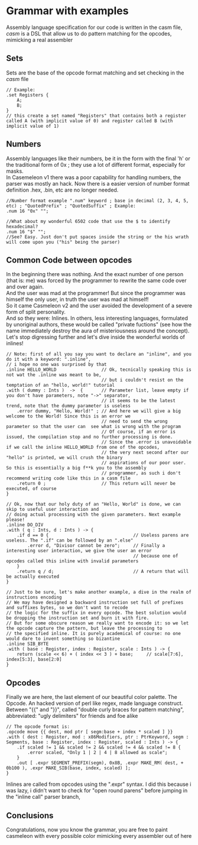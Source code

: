 # Grammar with examples  

Assembly language specification for our code is written in the casm file, *casm* is a DSL that allow us to do pattern matching for the opcodes, mimicking a real assembler  

## Sets  
Sets are the base of the opcode format matching and set checking in the *casm* file  

    // Example:  
    .set Registers {  
        A;  
        B;  
    }  
    // this create a set named "Registers" that contains both a register called A (with implicit value of 0) and register called B (with implicit value of 1)  

## Numbers  
Assembly languages like their numbers, be it in the form with the final 'h' or the traditional form of 0x ; they use a lot of different format, especially for masks.  
In Casemeleon v1 there was a poor capability for handling numbers, the parser was mostly an hack. Now there is a easier version of number format definition
.hex, .bin, etc are no longer needed.  

    //Number format example ".num" keyword ; base in decimal (2, 3, 4, 5, etc) ; "QuotedPrefix" ; "QuotedSuffix" ; Example:  
    .num 16 "0x" "";  

    //What about my wonderful 6502 code that use the $ to identify hexadecimal?  
    .num 16 "$" "";  
    //See? Easy. Just don't put spaces inside the string or the his wrath will come upon you ("his" being the parser)  

## Common Code between opcodes  
In the beginning there was nothing. And the exact number of one person (that is: me) was forced by the programmer to rewrite the same code over and over again.  
And the user was mad at the programmer! But since the programmer was himself the only user, in truth the user was mad at himself!  
So it came Casmeleon v2 and the user avoided the development of a severe form of split personality.  
And so they were: Inlines. In others, less interesting languages, formulated by unoriginal authors, these would be called "private fuctions" (see how the name immediately destroy the aura of misteriousness around the concept).  
Let's stop digressing further and let's dive inside the wonderful worlds of inlines!

    // Note: first of all you say you want to declare an "inline", and you do it with a keyword: ".inline",  
    // i hope no one was surprised by that  
    .inline HELLO_WORLD                 // Ok, tecnically speaking this is not wat the .inline was meant to be, 
                                        // but i couldn't resist on the temptation of an "hello, world!" tutorial  
    .with ( dummy : Ints )  ->  {       // Parameter list, leave empty if you don't have parameters, note "->" separator, 
                                        // it seems to be the latest trend, note that the dummy parameter is useless    
        .error dummy, "Hello, World!" ; // And here we will give a big welcome to the World! Since this is an error we  
                                        // need to send the wrong parameter so that the user can  see what is wrong with the program  
                                        // Of course, if an error is issued, the compilation stop and no further processing is done.  
                                        // Since the .error is unavoidable if we call the inline HELLO_WORLD from one of the opcodes,  
                                        // the very next second after our "hello" is printed, we will crush the binary    
                                        // aspirations of our poor user. So this is essentially a big f**k you to the assembly 
                                        // programmer, as such i don't recommend writing code like this in a casm file  
        .return 0 ;                     // This return will never be executed, of course  
    }  

    // Ok, now that our holy duty of an "Hello, World" is done, we can skip to useful user interaction and  
    // doing actual processing with the given parameters. Next example please!  
    .inline DO_DIV  
    .with ( q : Ints, d : Ints ) -> {  
        .if d == 0 {                                // Useless parens are useless. The ".if" can be followed by an ".else"  
            .error d, "Divisor cannot be zero";     // Finally a interesting user interaction, we give the user an error  
                                                    // because one of opcodes called this inline with invalid parameters  
        }  
        .return q / d;                              // A return that will be actually executed  
    }  

    // Just to be sure, let's make another example, a dive in the realm of instructions encoding   
    // We may have designed a backward instruction set full of prefixes and suffixes bytes, so we don't want to recode  
    // the logic for the suffix in every opcode. The best solution would be dropping the instruction set and burn it with fire.
    // But for some obscure reason we really want to encode it: so we let the opcode capture the pattern, but leave the processing to  
    // the specified inline. It is purely academical of course: no one would dare to invent something so bizantine    
    .inline SIB_BYTE
    .with ( base : Register, index : Register, scale : Ints ) -> {  
        return (scale << 6) + ( index << 3 ) + base;     // scale[7:6], index[5:3], base[2:0]
    }  


## Opcodes

Finally we are here, the last element of our beautiful color palette. The Opcode. An hacked version of perl like regex, made language construct.  
Between "{{" and "}}", called "double curly braces for pattern matching", abbreviated: "ugly delimiters" for friends and foe alike  

    // The opcode format is:  
    .opcode move {{ dest, mod ptr [ segm:base + index * scaled ] }}  
    .with ( dest : Register, mod : x86Modifiers, ptr : PtrKeyword, segm : Segments, base : Register, index : Register, scaled : Ints ) -> {  
        .if scaled != 1 && scaled != 2 && scaled != 4 && scaled != 8 {  
            .error scaled, "Only 1 | 2 | 4 | 8 allowed as scale";   
        }  
        .out [ .expr SEGMENT_PREFIX(segm), 0x8B, .expr MAKE_RM( dest, + 0b100 ), .expr MAKE_SIB(base, index, scaled) ];  
    }   

Inlines are called from opcodes using the ".expr" syntax. I did this because i was lazy, i didn't want to check for "open round parens" before jumping
in the "inline call" parser branch,

## Conclusions  

Congratulations, now you know the grammar, you are free to paint casmeleon with every possible color mimicking every assembler out of here   
